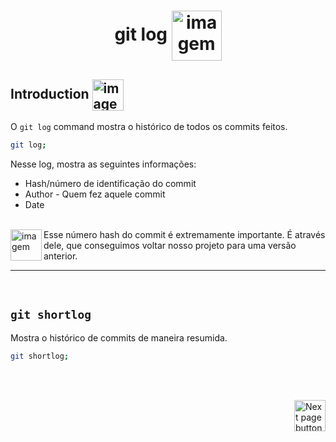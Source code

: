 <h1 align="center">
    git log
    <img src="https://cdn-icons-png.flaticon.com/512/2541/2541984.png" alt="imagem com dois arquivos representando uma cópia de arquivos" width="80px" align="center">
</h1>

## Introduction <img src="https://cdn-icons-png.flaticon.com/512/1436/1436664.png" alt="imagem" width="50px" align="center">

O `git log` command mostra o histórico de todos os commits feitos.


```bash
git log;
```

Nesse log, mostra as seguintes informações:
- Hash/número de identificação do commit
- Author - Quem fez aquele commit
- Date

<br>

<img src="https://cdn-icons-png.flaticon.com/512/2810/2810051.png" alt="imagem" width="50px" align="left"> 
Esse número hash do commit é extremamente importante. É através dele, que conseguimos voltar nosso projeto para uma versão anterior.

<hr>
<br>

## `git shortlog`

Mostra o histórico de commits de maneira resumida.

```bash
git shortlog;
```

<br>
<br>

<!-- Botão para próxima página -->
<a href="https://github.com/lGabrielDev/05.git_gitHub/blob/master/2.commands/9.git_mv.md"><img src="https://cdn-icons-png.flaticon.com/512/8175/8175884.png" alt="Next page button" width="50px" align="right"></a>
